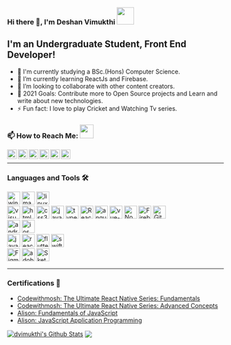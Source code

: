 ### Hi there 👋, I'm Deshan Vimukthi <img src="https://img.icons8.com/color/96/000000/sri-lanka.png" height="40"/>

## I'm an Undergraduate Student, Front End Developer! 

- 🔭 I'm currently studying a BSc.(Hons) Computer Science.
- 🌱 I’m currently learning ReactJs and Firebase.
- 👯 I’m looking to collaborate with other content creators.
- 🥅 2021 Goals: Contribute more to Open Source projects and Learn and write about new technologies.
- ⚡ Fun fact: I love to play Cricket and Watching Tv series.

### 📫 How to Reach Me: <img src="https://media.giphy.com/media/LnQjpWaON8nhr21vNW/giphy.gif" height="32">


[<img align="left" alt="Sabesan | Facebook" height="22px" src="https://img.icons8.com/fluent/240/000000/facebook-new.png"/>][facebook]
[<img align="left" alt="Sabesan | Instagram" height="22px" src="https://img.icons8.com/fluent/240/000000/instagram-new.png"/>][instagram]
[<img align="left" alt="Sabesan | Messenger" height="22px" src="https://img.icons8.com/fluent/240/000000/facebook-messenger--v2.png"/>][messenger]
[<img align="left" alt="Sabesan | LinkedIn" height="22px" src="https://img.icons8.com/fluent/240/000000/linkedin.png"/>][linkedin]
[<img align="left" alt="Sabesan | Skype" height="22px" src="https://img.icons8.com/color/240/000000/skype--v1.png"/>][skype]
[<img align="left" alt="Sabesan | Telegram" height="22px" src="https://img.icons8.com/color/240/000000/telegram-app--v1.png"/>][telegram]


<br /> 


---

### Languages and Tools 🛠️

<p><img alt="windows" width="30px" src="https://img.icons8.com/color/240/000000/windows-10.png">
  <img alt="macos" width="30px" src="https://img.icons8.com/officel/160/000000/mac-logo.png">
  <img alt="linux" width="30px" src="https://img.icons8.com/color/96/000000/linux.png">
<br />
<img alt="visual studio code" width="30px" src="https://img.icons8.com/fluent/240/000000/visual-studio-code-2019.png" />
<img alt="html5" width="30px" src="https://img.icons8.com/color/240/000000/html-5.png">
<img alt="css3" width="30px" src="https://img.icons8.com/color/240/000000/css3.png">
<img alt="javascript" width="30px" src="https://img.icons8.com/color/240/000000/javascript.png" />
<img alt="typescript" width="30px" src="https://img.icons8.com/color/240/000000/typescript.png">
<img alt="ReactJs" width="30px" src="https://img.icons8.com/color/240/000000/react-native.png"/>
<img alt="angularjs" width="30px" src="https://img.icons8.com/color/240/000000/angularjs.png"/>
<img alt="vue-js" width="30px" src="https://img.icons8.com/color/240/000000/vue-js.png"/>
<img alt="Node.js" width="30px" src="https://img.icons8.com/color/240/000000/nodejs.png">
<img alt="Firebase" width="30px" src="https://img.icons8.com/color/240/000000/firebase.png"/>
<img alt="Git" width="30px" src="https://img.icons8.com/color/240/000000/git.png">
<br />
<img alt="android" width="30px" src="https://img.icons8.com/color/240/000000/android-os.png"/>
<img alt="ios" width="30px" src="https://img.icons8.com/color/240/000000/ios-logo.png"/>
<br />
<img alt="java" width="30px" src="https://img.icons8.com/color/240/000000/java-coffee-cup-logo--v1.png"/>
<img alt="react-native" width="30px" src="https://img.icons8.com/color/240/000000/react-native.png"/>
<img alt="flutter" width="30px" src="https://img.icons8.com/color/240/000000/flutter.png"/>
<img alt="swift" width="30px" src="https://img.icons8.com/color/240/000000/swift.png"/>
<br />
<img alt="Figma" width="30px" src="https://img.icons8.com/fluent/240/000000/figma.png"/>
<img alt="adobeXD" width="30px" src="https://img.icons8.com/color/240/000000/adobe-xd--v1.png"/>
<img alt="Sketch" width="30px" src="https://img.icons8.com/plasticine/200/000000/sketch.png"/></p>

---
### Certifications 🏅

- [Codewithmosh: The Ultimate React Native Series: Fundamentals](https://codewithmosh.com/p/the-ultimate-react-native-course-part1)
- [Codewithmosh: The Ultimate React Native Series: Advanced Concepts](https://codewithmosh.com/p/the-ultimate-react-native-course-part2)
- [Alison: Fundamentals of JavaScript](https://alison.com/course/fundamentals-of-javascript)
- [Alison: JavaScript Application Programming](https://alison.com/course/javascript-application-programming-revised)


<!-- ### Competencies 🤹 

- JavaScript Developer.
- UI Designing.
- Data Extraction using Beautiful Soup and Selenium.
- Exploratory Data Analysis using Pandas.
- Backend Development using Firebase. -->


<!-- ### Experiences 💼

- Freelancing 

 _NOTE: Top languages don't indicate my skill level or something like that, it's a GitHub metric of which languages I have the most code on github_ -->

<a href="https://github-readme-stats.vercel.app/api?username=dvimukthi&show_icons=true&hide_border=true&count_private=true&include_all_commits=true&theme=radical">
	<img align="center" alt="dvimukthi's Github Stats" src="https://github-readme-stats.vercel.app/api?username=dvimukthi&show_icons=true&hide_border=true&count_private=true&include_all_commits=true&theme=radical" /></a>
<a href="https://github-readme-stats.vercel.app/api/top-langs/?username=dvimukthi&layout=compact&theme=radical">
	<img align="center" src="https://github-readme-stats.vercel.app/api/top-langs/?username=dvimukthi&layout=compact&theme=radical" />
</a>


<!--<p align=center>                           
  <img align=center  src="https://visitor-badge.laobi.icu/badge?page_id=dvimukthi.dvimukthi" alt="Visitors">                     
</p> -->


[linkedin]: https://www.linkedin.com/in/deshan-v-1b09b9205/
[messenger]: https://m.me/vimukthi.samarasekera
[telegram]: https://t.me/dvimukthi
[skype]: https://join.skype.com/invite/WZNoPmh3fKRT
[facebook]: https://www.facebook.com/vimukthi.samarasekera/
[instagram]: https://www.instagram.com/d_vimukth_i/
